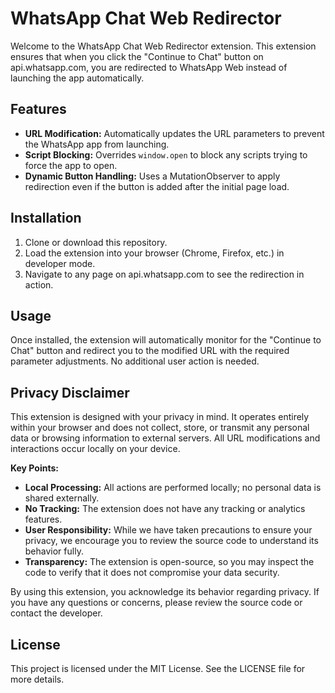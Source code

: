# WhatsApp Chat Web Redirector

Welcome to the WhatsApp Chat Web Redirector extension. This extension ensures that when you click the "Continue to Chat" button on api.whatsapp.com, you are redirected to WhatsApp Web instead of launching the app automatically.

## Features

- **URL Modification:** Automatically updates the URL parameters to prevent the WhatsApp app from launching.
- **Script Blocking:** Overrides `window.open` to block any scripts trying to force the app to open.
- **Dynamic Button Handling:** Uses a MutationObserver to apply redirection even if the button is added after the initial page load.

## Installation

1. Clone or download this repository.
2. Load the extension into your browser (Chrome, Firefox, etc.) in developer mode.
3. Navigate to any page on api.whatsapp.com to see the redirection in action.

## Usage

Once installed, the extension will automatically monitor for the "Continue to Chat" button and redirect you to the modified URL with the required parameter adjustments. No additional user action is needed.

## Privacy Disclaimer

This extension is designed with your privacy in mind. It operates entirely within your browser and does not collect, store, or transmit any personal data or browsing information to external servers. All URL modifications and interactions occur locally on your device.

**Key Points:**

- **Local Processing:** All actions are performed locally; no personal data is shared externally.
- **No Tracking:** The extension does not have any tracking or analytics features.
- **User Responsibility:** While we have taken precautions to ensure your privacy, we encourage you to review the source code to understand its behavior fully.
- **Transparency:** The extension is open-source, so you may inspect the code to verify that it does not compromise your data security.

By using this extension, you acknowledge its behavior regarding privacy. If you have any questions or concerns, please review the source code or contact the developer.

## License

This project is licensed under the MIT License. See the LICENSE file for more details.
